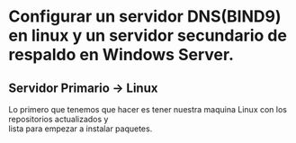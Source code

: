 # Configurar un servidor DNS(BIND9) en linux y un servidor secundario de respaldo en Windows Server.


## Servidor Primario -> Linux

Lo primero que tenemos que hacer es tener nuestra maquina Linux con los repositorios actualizados y  
lista para empezar a instalar paquetes.  


